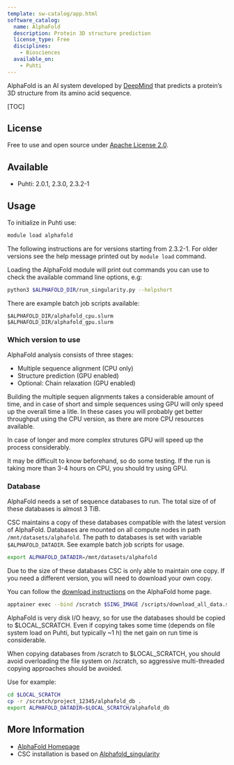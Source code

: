 ```yaml
---
template: sw-catalog/app.html
software_catalog:
  name: AlphaFold
  description: Protein 3D structure prediction
  license_type: Free
  disciplines:
    - Biosciences
  available_on:
    - Puhti
---
```




AlphaFold is an AI system developed by [DeepMind](https://www.deepmind.com/) that predicts a protein’s 3D structure from its amino acid sequence.

[TOC]

## License

Free to use and open source under [Apache License 2.0](https://www.apache.org/licenses/LICENSE-2.0).

## Available

-   Puhti: 2.0.1, 2.3.0, 2.3.2-1


## Usage

To initialize in Puhti use:

```bash
module load alphafold
```

The following instructions are for versions starting from 2.3.2-1. For older versions
see the help message printed out by `module load` command.

Loading the AlphaFold module will print out commands you can use to check the available
command line options, e.g:

```bash
python3 $ALPHAFOLD_DIR/run_singularity.py --helpshort
```

There are example batch job scripts available:

```text
$ALPHAFOLD_DIR/alphafold_cpu.slurm
$ALPHAFOLD_DIR/alphafold_gpu.slurm
```


### Which version to use

AlphaFold analysis consists of three stages:
  - Multiple sequence alignment (CPU only)
  - Structure prediction (GPU enabled)
  - Optional: Chain relaxation (GPU enabled)

Building the multiple sequen alignments takes a considerable amount of time, and in 
case of short and simple sequences using GPU will only speed up the overall time a 
litle. In these cases you will probably get better throughput using the CPU version, 
as there are more CPU resources available.

In case of longer and more complex strutures GPU will speed up the process
considerably. 

It may be difficult to know beforehand, so do some testing. If the run is taking 
more than 3-4 hours on CPU, you should try using GPU.


### Database

AlphaFold needs a set of sequence databases to run. The total size of of these
databases is almost 3 TiB.

CSC maintains a copy of these databases compatible with the latest version of 
AlphaFold. Databases are mounted on all compute nodes in path `/mnt/datasets/alphafold`.
The path to databases is set with variable `$ALPHAFOLD_DATADIR`. See example batch
job scripts for usage.

```bash
export ALPHAFOLD_DATADIR=/mnt/datasets/alphafold
```

Due to the size of these databases CSC is only able to maintain one copy. If
you need a different version, you will need to download your own copy.

You can follow the [download instructions](https://github.com/google-deepmind/alphafold#genetic-databases) on the AlphaFold home page.

```bash
apptainer exec --bind /scratch $SING_IMAGE /scripts/download_all_data.sh <DOWNLOAD_DIR>
```

AlphaFold is very disk I/O heavy, so for use the databases should be copied to 
$LOCAL_SCRATCH. Even if copying takes some time (depends on file system load on
Puhti, but typically ~1 h) the net gain on run time is considerable.

When copying databases from /scratch to $LOCAL_SCRATCH, you should avoid overloading 
the file system on /scratch, so aggressive multi-threaded copying approaches should 
be avoided.

Use for example:

```bash
cd $LOCAL_SCRATCH
cp -r /scratch/project_12345/alphafold_db .
export ALPHAFOLD_DATADIR=$LOCAL_SCRATCH/alphafold_db
```

## More Information

*   [AlphaFold Homepage](https://github.com/google-deepmind/alphafold/)
*   CSC installation is based on [Alphafold_singularity](https://github.com/prehensilecode/alphafold_singularity)
